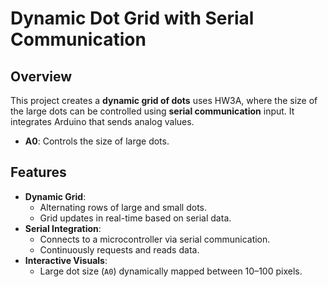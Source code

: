 # Dynamic Dot Grid with Serial Communication

## Overview

This project creates a **dynamic grid of dots** uses HW3A, where the size of the large dots can be controlled using **serial communication** input. It integrates Arduino that sends analog values.

- **A0**: Controls the size of large dots.  


## Features

- **Dynamic Grid**:  
   - Alternating rows of large and small dots.  
   - Grid updates in real-time based on serial data.  
- **Serial Integration**:  
   - Connects to a microcontroller via serial communication.  
   - Continuously requests and reads data.  
- **Interactive Visuals**:  
   - Large dot size (`A0`) dynamically mapped between 10–100 pixels.  


